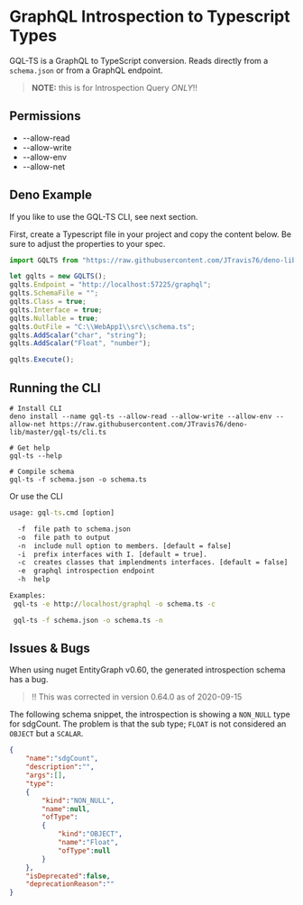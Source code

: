 # GraphQL Introspection to Typescript Types
GQL-TS is a GraphQL to TypeScript conversion. Reads directly from a `schema.json` or from a GraphQL endpoint. 


> **NOTE:** this is for Introspection Query _ONLY_!!

## Permissions
* --allow-read
* --allow-write
* --allow-env
* --allow-net

## Deno Example
If you like to use the GQL-TS CLI, see next section.

First, create a Typescript file in your project and copy the content below. Be sure to adjust the properties to your spec.

```ts
import GQLTS from "https://raw.githubusercontent.com/JTravis76/deno-lib/master/gql-ts/mod.ts";

let gqlts = new GQLTS();
gqlts.Endpoint = "http://localhost:57225/graphql";
gqlts.SchemaFile = "";
gqlts.Class = true;
gqlts.Interface = true;
gqlts.Nullable = true;
gqlts.OutFile = "C:\\WebApp1\\src\\schema.ts";
gqlts.AddScalar("char", "string");
gqlts.AddScalar("Float", "number");

gqlts.Execute();
```

## Running the CLI
```
# Install CLI
deno install --name gql-ts --allow-read --allow-write --allow-env --allow-net https://raw.githubusercontent.com/JTravis76/deno-lib/master/gql-ts/cli.ts

# Get help
gql-ts --help

# Compile schema
gql-ts -f schema.json -o schema.ts
```

Or use the CLI

```cmd
usage: gql-ts.cmd [option]

  -f  file path to schema.json
  -o  file path to output
  -n  include null option to members. [default = false]
  -i  prefix interfaces with I. [default = true].
  -c  creates classes that implendments interfaces. [default = false]
  -e  graphql introspection endpoint
  -h  help

Examples:
 gql-ts -e http://localhost/graphql -o schema.ts -c

 gql-ts -f schema.json -o schema.ts -n
```

## Issues & Bugs

When using nuget EntityGraph v0.60, the generated introspection schema has a bug.

> !! This was corrected in version 0.64.0 as of 2020-09-15

The following schema snippet, the introspection is showing a `NON_NULL` type for sdgCount. The problem is that the sub type; `FLOAT` is not considered an `OBJECT` but a `SCALAR`.  


```json
{
    "name":"sdgCount",
    "description":"",
    "args":[],
    "type":
    {
        "kind":"NON_NULL",
        "name":null,
        "ofType":
        {
            "kind":"OBJECT",
            "name":"Float",
            "ofType":null
        }
    },
    "isDeprecated":false,
    "deprecationReason":""
}
```
